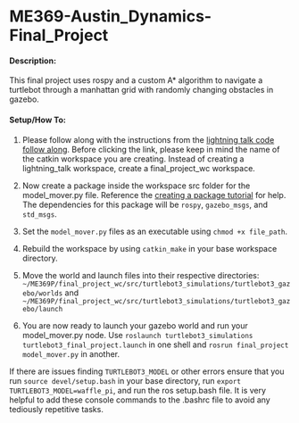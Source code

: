 # ME369-Austin_Dynamics-Final_Project

#### Description:
This final project uses rospy and a custom A* algorithm to navigate a turtlebot through a manhattan grid with randomly changing obstacles in gazebo. 


####  Setup/How To: 

1. Please follow along with the instructions from the [lightning talk code follow along](https://docs.google.com/document/d/1zF7FCS2k8OG_VFYPCMd8QHJgtybkvfCLmpAyR_oQRPE/edit?usp=sharing). Before clicking the link, please keep in mind the name of the catkin workspace you are creating. Instead of creating a lightning_talk workspace, create a final_project_wc workspace. 

2. Now create a package inside the workspace src folder for the model_mover.py file. Reference the [creating a package tutorial](http://wiki.ros.org/ROS/Tutorials/CreatingPackage) for help. The dependencies for this package will be `rospy`, `gazebo_msgs`, and `std_msgs`.

3. Set the `model_mover.py` files as an executable using `chmod +x file_path`. 

4. Rebuild the workspace by using `catkin_make` in your base workspace directory. 

5. Move the world and launch files into their respective directories: `~/ME369P/final_project_wc/src/turtlebot3_simulations/turtlebot3_gazebo/worlds` and  `~/ME369P/final_project_wc/src/turtlebot3_simulations/turtlebot3_gazebo/launch`

6. You are now ready to launch your gazebo world and run your model_mover.py node. Use `roslaunch turtlebot3_simulations turtlebot3_final_project.launch` in one shell and `rosrun final_project model_mover.py` in another. 

If there are issues finding `TURTLEBOT3_MODEL` or other errors ensure that you run `source devel/setup.bash` in your base directory, run `export TURTLEBOT3_MODEL=waffle_pi`, and run the ros setup.bash file. It is very helpful to add these console commands to the .bashrc file to avoid any tediously repetitive tasks. 
